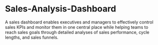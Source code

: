 # Sales-Analysis-Dashboard
A sales dashboard enables  executives and managers to effectively control sales KPIs and monitor them in one central place while helping teams to reach sales goals through detailed analyses of sales performance, cycle lengths, and sales funnels.
